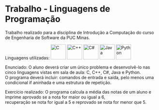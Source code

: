 # Trabalho - Linguagens de Programação

Trabalho realizado para a disciplina de Introdução a Computação do curso de Engenharia de Software da PUC Minas. </br>

Linguagens utilizadas: 
<img alt="C" width="50" height="50" src="https://cdn.jsdelivr.net/gh/devicons/devicon/icons/c/c-original.svg" /> 
<img alt="C++" width="50" height="50" src="https://cdn.jsdelivr.net/gh/devicons/devicon/icons/cplusplus/cplusplus-original.svg" />
<img alt="C#" width="50" height="50" src="https://cdn.jsdelivr.net/gh/devicons/devicon/icons/csharp/csharp-original.svg" />
<img alt="Java" width="50" height="50" src="https://cdn.jsdelivr.net/gh/devicons/devicon/icons/java/java-original-wordmark.svg" />
<img alt="Python" width="50" height="50" src="https://cdn.jsdelivr.net/gh/devicons/devicon/icons/python/python-original.svg" />
</br>

Enunciado: O aluno deverá criar um único problema e desenvolvê-lo nas cinco linguagens vistas em sala de aula: C, C++, C#, Java e Python. </br>
           O programa deverá incluir: comandos de entrada e saída, pelo menos uma condicional if aninhada e uma estrutura de repetição. </br>

Exercício realizado: O programa calcula a média das notas de um aluno e imprime aprovado se a nota for maior ou igual a 6, </br>
                     recuperação se nota for igual a 5 e reprovado se nota for menor que 5. </br>

